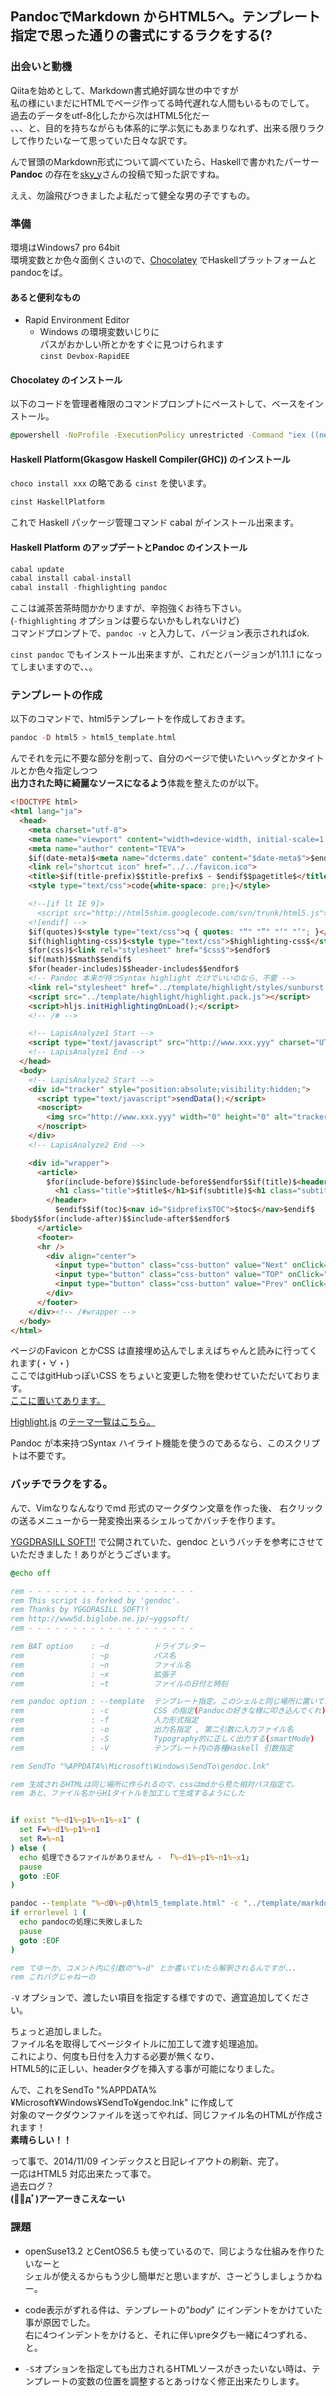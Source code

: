 ## PandocでMarkdown からHTML5へ。テンプレート指定で思った通りの書式にするラクをする(?

### 出会いと動機

Qiitaを始めとして、Markdown書式絶好調な世の中ですが  
私の様にいまだにHTMLでページ作ってる時代遅れな人間もいるものでして。  
過去のデータをutf-8化したから次はHTML5化だー  
、、、と、目的を持ちながらも体系的に学ぶ気にもあまりなれず、出来る限りラクして作りたいなーて思っていた日々な訳です。

んで冒頭のMarkdown形式について調べていたら、Haskellで書かれたパーサー **Pandoc** の存在を[sky_y](http://qiita.com/sky_y/items/80bcd0f353ef5b8980ee)さんの投稿で知った訳ですね。  

ええ、勿論飛びつきましたよ私だって健全な男の子ですもの。

### 準備
環境はWindows7 pro 64bit  
環境変数とか色々面倒くさいので、[Chocolatey](https://chocolatey.org/) でHaskellプラットフォームとpandocをば。

#### あると便利なもの
+ Rapid Environment Editor
    + Windows の環境変数いじりに  
      パスがおかしい所とかをすぐに見つけられます  
      `cinst Devbox-RapidEE`

#### Chocolatey のインストール
以下のコードを管理者権限のコマンドプロンプトにペーストして、ベースをインストール。

```bat
@powershell -NoProfile -ExecutionPolicy unrestricted -Command "iex ((new-object net.webclient).DownloadString('https://chocolatey.org/install.ps1'))" && SET PATH=%PATH%;%ALLUSERSPROFILE%\chocolatey\bin
```

#### Haskell Platform(Gkasgow Haskell Compiler(GHC)) のインストール
`choco install xxx` の略である `cinst` を使います。

```bat
cinst HaskellPlatform
```
これで Haskell パッケージ管理コマンド cabal がインストール出来ます。


#### Haskell Platform のアップデートとPandoc のインストール

```haskell
cabal update
cabal install cabal-install
cabal install -fhighlighting pandoc
```

ここは滅茶苦茶時間かかりますが、辛抱強くお待ち下さい。  
(`-fhighlighting` オプションは要らないかもしれないけど)  
コマンドプロンプトで、`pandoc -v` と入力して、バージョン表示されればok.

`cinst pandoc` でもインストール出来ますが、これだとバージョンが1.11.1 になってしまいますので、、。

### テンプレートの作成

以下のコマンドで、html5テンプレートを作成しておきます。

```haskell
pandoc -D html5 > html5_template.html
```

んでそれを元に不要な部分を削って、自分のページで使いたいヘッダとかタイトルとか色々指定しつつ  
**出力された時に綺麗なソースになるよう**体裁を整えたのが以下。

```html
<!DOCTYPE html>
<html lang="ja">
  <head>
    <meta charset="utf-8">
    <meta name="viewport" content="width=device-width, initial-scale=1.0, user-scalable=yes">
    <meta name="author" content="TEVA">
    $if(date-meta)$<meta name="dcterms.date" content="$date-meta$">$endif$
    <link rel="shortcut icon" href="../../favicon.ico">
    <title>$if(title-prefix)$$title-prefix$ - $endif$$pagetitle$</title>
    <style type="text/css">code{white-space: pre;}</style>

    <!--[if lt IE 9]>
      <script src="http://html5shim.googlecode.com/svn/trunk/html5.js"></script>
    <![endif] -->
    $if(quotes)$<style type="text/css">q { quotes: "“" "”" "‘" "’"; }</style>$endif$
    $if(highlighting-css)$<style type="text/css">$highlighting-css$</style>$endif$
    $for(css)$<link rel="stylesheet" href="$css$">$endfor$
    $if(math)$$math$$endif$
    $for(header-includes)$$header-includes$$endfor$
    <!-- Pandoc 本来が持つSyntax highlight だけでいいのなら、不要 -->
    <link rel="stylesheet" href="../template/highlight/styles/sunburst.css">
    <script src="../template/highlight/highlight.pack.js"></script>
    <script>hljs.initHighlightingOnLoad();</script>
    <!-- /# -->

    <!-- LapisAnalyze1 Start -->
    <script type="text/javascript" src="http://www.xxx.yyy" charset="UTF-8"></script>
    <!-- LapisAnalyze1 End -->
  </head>
  <body>
    <!-- LapisAnalyze2 Start -->
    <div id="tracker" style="position:absolute;visibility:hidden;">
      <script type="text/javascript">sendData();</script>
      <noscript>
        <img src="http://www.xxx.yyy" width="0" height="0" alt="tracker">
      </noscript>
    </div>
    <!-- LapisAnalyze2 End -->

    <div id="wrapper">
      <article>
        $for(include-before)$$include-before$$endfor$$if(title)$<header>
          <h1 class="title">$title$</h1>$if(subtitle)$<h1 class="subtitle">$subtitle$</h1>$endif$$for(author)$<h2 class="author">$author$</h2>$endfor$$if(date)$<h3 class="date">$date$</h3>$endif$
        </header>
          $endif$$if(toc)$<nav id="$idprefix$TOC">$toc$</nav>$endif$
$body$$for(include-after)$$include-after$$endfor$
      </article>
      <footer>
      <hr />
        <div align="center">
          <input type="button" class="css-button" value="Next" onClick="location.href='#'">　
          <input type="button" class="css-button" value="TOP" onClick="location.href='../../index.html'">　
          <input type="button" class="css-button" value="Prev" onClick="location.href='../2013_11/201311.html'">
        </div>
      </footer>
    </div><!-- /#wrapper -->
  </body>
</html>
```

ページのFavicon とかCSS は直接埋め込んでしまえばちゃんと読みに行ってくれます(・∀・)  
ここではgitHubっぽいCSS をちょいと変更した物を使わせていただいております。  
[ここに置いてあります。](https://gist.github.com/TEVASAKI/9c9da230a6a9f2cda9ce)

[Highlight.js](https://highlightjs.org/) の[テーマ一覧はこちら。](https://highlightjs.org/static/test.html)  

Pandoc が本来持つSyntax ハイライト機能を使うのであるなら、このスクリプトは不要です。  

### バッチでラクをする。

んで、Vimなりなんなりでmd 形式のマークダウン文章を作った後、
右クリックの送るメニューから一発変換出来るシェルってかバッチを作ります。  

[YGGDRASILL SOFT!!](http://www5d.biglobe.ne.jp/~yggsoft/) で公開されていた、gendoc というバッチを参考にさせていただきました！ありがとうございます。

```bat
@echo off

rem - - - - - - - - - - - - - - - - - - -
rem This script is forked by 'gendoc'.
rem Thanks by YGGDRASILL SOFT!!
rem http://www5d.biglobe.ne.jp/~yggsoft/
rem - - - - - - - - - - - - - - - - - - -

rem BAT option    : ~d          ドライブレター
rem               : ~p          パス名
rem               : ~n          ファイル名
rem               : ~x          拡張子
rem               : ~t          ファイルの日付と時刻

rem pandoc option : --template  テンプレート指定。このシェルと同じ場所に置いておく必要がある
rem               : -c          CSS の指定(Pandocの好きな様に叩き込んでくれ)
rem               : -f          入力形式指定
rem               : -o          出力名指定 , 第二引数に入力ファイル名
rem               : -S          Typography的に正しく出力する(smartMode)
rem               : -V          テンプレート内の各種Haskell 引数指定

rem SendTo "%APPDATA%\Microsoft\Windows\SendTo\gendoc.lnk"

rem 生成されるHTMLは同じ場所に作られるので、cssはmdから見た相対パス指定で。
rem あと、ファイル名からH1タイトルを加工して生成するようにした


if exist "%~d1%~p1%~n1%~x1" (
  set F=%~d1%~p1%~n1
  set R=%~n1
) else (
  echo 処理できるファイルがありません - 「%~d1%~p1%~n1%~x1」
  pause
  goto :EOF
)

pandoc --template "%~d0%~p0\html5_template.html" -c "../template/markdown-style.css" -f markdown_github+footnotes+definition_lists+pandoc_title_block+header_attributes -o "%F%.html" "%F%%~x1" -S -V pagetitle="%~n1" -V date-meta="%~t1" -V title="%R:~0,4%/%R:~4,2%/%R:~6,2%"
if errorlevel 1 (
  echo pandocの処理に失敗しました
  pause
  goto :EOF
)

rem てゆーか、コメント内に引数の"%~d" とか書いていたら解釈されるんですが、、、
rem これバグじゃねーの
```

`-V` オプションで、渡したい項目を指定する様ですので、適宜追加してください。  

ちょっと追加しました。  
ファイル名を取得してページタイトルに加工して渡す処理追加。  
これにより、何度も日付を入力する必要が無くなり、  
HTML5的に正しい、headerタグを挿入する事が可能になりました。  

んで、これをSendTo "%APPDATA%¥Microsoft¥Windows¥SendTo¥gendoc.lnk" に作成して  
対象のマークダウンファイルを送ってやれば、同じファイル名のHTMLが作成されます！  
**素晴らしい！！**

って事で、2014/11/09 インデックスと日記レイアウトの刷新、完了。  
一応はHTML5 対応出来たって事で。  
過去ログ？  
**(∩ﾟдﾟ)アーアーきこえなーい**

### 課題
* openSuse13.2 とCentOS6.5 も使っているので、同じような仕組みを作りたいなーと  
シェルが使えるからもう少し簡単だと思いますが、さーどうしましょうかねー。  

* code表示がずれる件は、テンプレートの"$body$" にインデントをかけていた事が原因でした。  
右に4つインデントをかけると、それに伴いpreタグも一緒に4つずれる、と。  

* `-S`オプションを指定しても出力されるHTMLソースがきったいない時は、テンプレートの変数の位置を調整するとあっけなく修正出来たりします。  
